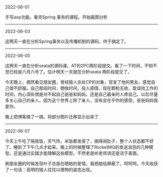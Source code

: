 2022-06-01

手写aop功能。看完Spring 事务的课程。开始画图分析

----------

2022-06-03

这两天一直在分析Spring事务以及传播机制的源码，终于搞定了。

--------------

2022-06-05

这两天一直在分析seata的源码课。AT的2PC两阶段提交。看了一下时间，不知不觉已经是六月六号了。估计明天一天就在分析seata 两阶段提交了。

今天晚上，偶然看见朋友圈，曾经狼人杀处CP的对象，官宣了他的男友。感觉自己很不舒服。自己那段时间，牺牲时间，投入感情，现在颗粒无收，耽误找工作的时间，内心深处很是对不起自己爸爸和妈妈。还是自己最亲的人疼自己。以后尽量多关心自己的亲人。因为这个世界上除了亲人，没有会在乎你的感受。爸爸妈妈我爱你。

晚上把博客搞了一搞。将部分图片迁移显示出来了

---------------

2022-06-07

今天上午吃了隔夜饭，天气热，米饭都发臭了，搞得闹肚子，整个人状态都不好了。睡到了下午几点才起来。晚上的时候整理了RocketMQ的发送消息的几种模型。还是通过实践才能理解这些模型。不然老是听老师讲还是流于表面。

刷朋友圈的时候发现叶子总是在晒她的爱情。我把她给屏蔽了。呵呵呵。今天收获了一句话：高明的猎人往往以猎物的姿态出现。
